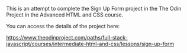 This is an attempt to complete the Sign Up Form project in the The Odin Project in the Advanced HTML and CSS course. 

You can access the details of the project here:

https://www.theodinproject.com/paths/full-stack-javascript/courses/intermediate-html-and-css/lessons/sign-up-form